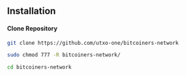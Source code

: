 ## Installation

#### Clone Repository

```sh
git clone https://github.com/utxo-one/bitcoiners-network
```

```sh
sudo chmod 777 -R bitcoiners-network/
```

```sh
cd bitcoiners-network
```

